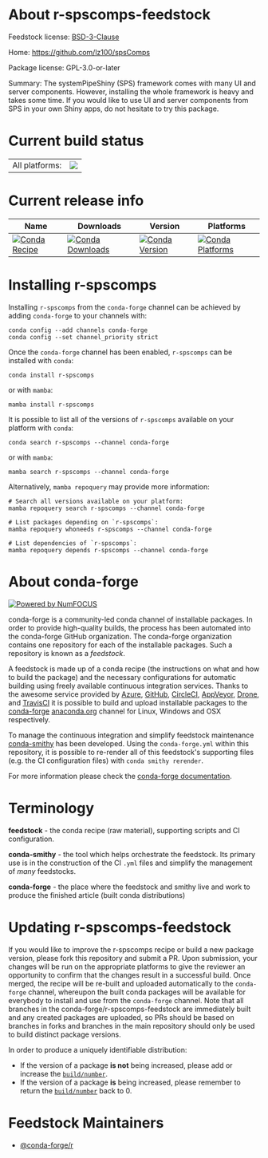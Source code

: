 About r-spscomps-feedstock
==========================

Feedstock license: [BSD-3-Clause](https://github.com/conda-forge/r-spscomps-feedstock/blob/main/LICENSE.txt)

Home: https://github.com/lz100/spsComps

Package license: GPL-3.0-or-later

Summary: The systemPipeShiny (SPS) framework comes with many UI and server components. However, installing the whole framework is heavy and takes some time. If you would like to use UI and server components from SPS in your own Shiny apps, do not hesitate to try this package.

Current build status
====================


<table><tr><td>All platforms:</td>
    <td>
      <a href="https://dev.azure.com/conda-forge/feedstock-builds/_build/latest?definitionId=12942&branchName=main">
        <img src="https://dev.azure.com/conda-forge/feedstock-builds/_apis/build/status/r-spscomps-feedstock?branchName=main">
      </a>
    </td>
  </tr>
</table>

Current release info
====================

| Name | Downloads | Version | Platforms |
| --- | --- | --- | --- |
| [![Conda Recipe](https://img.shields.io/badge/recipe-r--spscomps-green.svg)](https://anaconda.org/conda-forge/r-spscomps) | [![Conda Downloads](https://img.shields.io/conda/dn/conda-forge/r-spscomps.svg)](https://anaconda.org/conda-forge/r-spscomps) | [![Conda Version](https://img.shields.io/conda/vn/conda-forge/r-spscomps.svg)](https://anaconda.org/conda-forge/r-spscomps) | [![Conda Platforms](https://img.shields.io/conda/pn/conda-forge/r-spscomps.svg)](https://anaconda.org/conda-forge/r-spscomps) |

Installing r-spscomps
=====================

Installing `r-spscomps` from the `conda-forge` channel can be achieved by adding `conda-forge` to your channels with:

```
conda config --add channels conda-forge
conda config --set channel_priority strict
```

Once the `conda-forge` channel has been enabled, `r-spscomps` can be installed with `conda`:

```
conda install r-spscomps
```

or with `mamba`:

```
mamba install r-spscomps
```

It is possible to list all of the versions of `r-spscomps` available on your platform with `conda`:

```
conda search r-spscomps --channel conda-forge
```

or with `mamba`:

```
mamba search r-spscomps --channel conda-forge
```

Alternatively, `mamba repoquery` may provide more information:

```
# Search all versions available on your platform:
mamba repoquery search r-spscomps --channel conda-forge

# List packages depending on `r-spscomps`:
mamba repoquery whoneeds r-spscomps --channel conda-forge

# List dependencies of `r-spscomps`:
mamba repoquery depends r-spscomps --channel conda-forge
```


About conda-forge
=================

[![Powered by
NumFOCUS](https://img.shields.io/badge/powered%20by-NumFOCUS-orange.svg?style=flat&colorA=E1523D&colorB=007D8A)](https://numfocus.org)

conda-forge is a community-led conda channel of installable packages.
In order to provide high-quality builds, the process has been automated into the
conda-forge GitHub organization. The conda-forge organization contains one repository
for each of the installable packages. Such a repository is known as a *feedstock*.

A feedstock is made up of a conda recipe (the instructions on what and how to build
the package) and the necessary configurations for automatic building using freely
available continuous integration services. Thanks to the awesome service provided by
[Azure](https://azure.microsoft.com/en-us/services/devops/), [GitHub](https://github.com/),
[CircleCI](https://circleci.com/), [AppVeyor](https://www.appveyor.com/),
[Drone](https://cloud.drone.io/welcome), and [TravisCI](https://travis-ci.com/)
it is possible to build and upload installable packages to the
[conda-forge](https://anaconda.org/conda-forge) [anaconda.org](https://anaconda.org/)
channel for Linux, Windows and OSX respectively.

To manage the continuous integration and simplify feedstock maintenance
[conda-smithy](https://github.com/conda-forge/conda-smithy) has been developed.
Using the ``conda-forge.yml`` within this repository, it is possible to re-render all of
this feedstock's supporting files (e.g. the CI configuration files) with ``conda smithy rerender``.

For more information please check the [conda-forge documentation](https://conda-forge.org/docs/).

Terminology
===========

**feedstock** - the conda recipe (raw material), supporting scripts and CI configuration.

**conda-smithy** - the tool which helps orchestrate the feedstock.
                   Its primary use is in the construction of the CI ``.yml`` files
                   and simplify the management of *many* feedstocks.

**conda-forge** - the place where the feedstock and smithy live and work to
                  produce the finished article (built conda distributions)


Updating r-spscomps-feedstock
=============================

If you would like to improve the r-spscomps recipe or build a new
package version, please fork this repository and submit a PR. Upon submission,
your changes will be run on the appropriate platforms to give the reviewer an
opportunity to confirm that the changes result in a successful build. Once
merged, the recipe will be re-built and uploaded automatically to the
`conda-forge` channel, whereupon the built conda packages will be available for
everybody to install and use from the `conda-forge` channel.
Note that all branches in the conda-forge/r-spscomps-feedstock are
immediately built and any created packages are uploaded, so PRs should be based
on branches in forks and branches in the main repository should only be used to
build distinct package versions.

In order to produce a uniquely identifiable distribution:
 * If the version of a package **is not** being increased, please add or increase
   the [``build/number``](https://docs.conda.io/projects/conda-build/en/latest/resources/define-metadata.html#build-number-and-string).
 * If the version of a package **is** being increased, please remember to return
   the [``build/number``](https://docs.conda.io/projects/conda-build/en/latest/resources/define-metadata.html#build-number-and-string)
   back to 0.

Feedstock Maintainers
=====================

* [@conda-forge/r](https://github.com/orgs/conda-forge/teams/r/)

